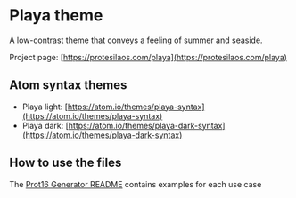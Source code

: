 # Playa theme

A low-contrast theme that conveys a feeling of summer and seaside.

Project page: [https://protesilaos.com/playa](https://protesilaos.com/playa)

## Atom syntax themes

- Playa light: [https://atom.io/themes/playa-syntax](https://atom.io/themes/playa-syntax)
- Playa dark: [https://atom.io/themes/playa-dark-syntax](https://atom.io/themes/playa-dark-syntax)

## How to use the files

The [Prot16 Generator README](https://github.com/protesilaos/prot16-generator) contains examples for each use case
